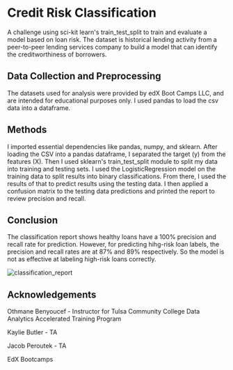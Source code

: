 # Credit Risk Classification
A challenge using sci-kit learn's train_test_split to train and evaluate a model based on loan risk. The dataset is historical lending activity from a peer-to-peer lending services company to build a model that can identify the creditworthiness of borrowers.

## Data Collection and Preprocessing
The datasets used for analysis were provided by edX Boot Camps LLC, and are intended for educational purposes only. I used pandas to load the csv data into a dataframe.

## Methods
I imported essential dependencies like pandas, numpy, and sklearn. After loading the CSV into a pandas dataframe, I separated the target (y) from the features (X). Then I used sklearn's train_test_split module to split my data into training and testing sets. I used the LogisticRegression model on the training data to split results into binary classifications. From there, I used the results of that to predict results using the testing data. I then applied a confusion matrix to the testing data predictions and printed the report to review precision and recall.

## Conclusion
The classification report shows healthy loans have a 100% precision and recall rate for prediction. However, for predicting hihg-risk loan labels, the precision and recall rates are at 87% and 89% respectively. So the model is not as effective at labeling high-risk loans correctly.

![classification_report](https://github.com/ASPigman/credit_risk_classification/assets/145923874/07cb910f-99b0-438a-97e2-16d10f1e4b0e)

## Acknowledgements
Othmane Benyoucef - Instructor for Tulsa Community College Data Analytics Accelerated Training Program

Kaylie Butler - TA

Jacob Peroutek - TA

EdX Bootcamps
